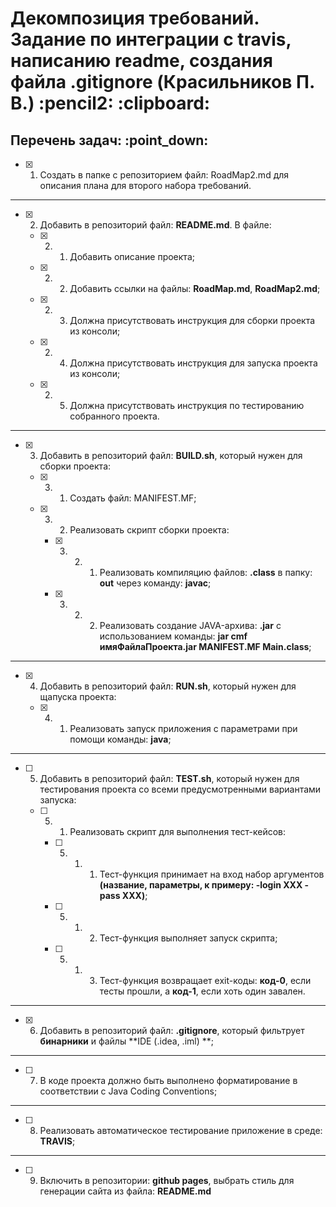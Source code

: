 <h1>Декомпозиция требований. Задание по интеграции с travis, написанию readme, создания файла .gitignore (Красильников П. В.) :pencil2: :clipboard:</h1>

<h2>Перечень задач: :point_down:</h2>

  - [x] 1. Создать в папке с репозиторием файл: RoadMap2.md для описания плана для второго набора требований.

<hr>

  - [x] 2. Добавить в репозиторий файл: **README.md**. В файле:

    - [x] 2. 1. Добавить описание проекта;

    - [x] 2. 2. Добавить ссылки на файлы: **RoadMap.md**, **RoadMap2.md**;

    - [x] 2. 3. Должна присутствовать инструкция для сборки проекта из консоли;

    - [x] 2. 4. Должна присутствовать инструкция для запуска проекта из консоли;

    - [x] 2. 5. Должна присутствовать инструкция по тестированию собранного проекта.

<hr>
  
  - [x] 3. Добавить в репозиторий файл: **BUILD.sh**, который нужен для сборки проекта:

    - [x] 3. 1. Создать файл: MANIFEST.MF;

    - [x] 3. 2. Реализовать скрипт сборки проекта:

      - [x] 3. 2. 1. Реализовать компиляцию файлов: **.class** в папку: **out** через команду: **javac**;

      - [x] 3. 2. 2. Реализовать создание JAVA-архива: **.jar** с использованием команды: **jar cmf имяФайлаПроекта.jar MANIFEST.MF Main.class**;

<hr>

  - [x] 4. Добавить в репозиторий файл: **RUN.sh**, который нужен для щапуска проекта:

      - [x] 4. 1. Реализовать запуск приложения с параметрами при помощи команды: **java**;

<hr>
  
  - [ ] 5. Добавить в репозиторий файл: **TEST.sh**, который нужен для тестирования проекта со всеми предусмотренными вариантами запуска:

      - [ ] 5. 1. Реализовать скрипт для выполнения тест-кейсов:

        - [ ] 5. 1. 1. Тест-функция принимает на вход набор аргументов **(название, параметры, к примеру: -login XXX -pass XXX)**;

        - [ ] 5. 1. 2. Тест-функция выполняет запуск скрипта;

        - [ ] 5. 1. 3. Тест-функция возвращает exit-коды: **код-0**, если тесты прошли, а **код-1**, если хоть один завален.

<hr>
  
  - [x] 6. Добавить в репозиторий файл: **.gitignore**, который фильтрует **бинарники** и файлы **IDE (.idea, .iml) **;

<hr>

  - [ ] 7. В коде проекта должно быть выполнено форматирование в соответствии с Java Coding Conventions;

<hr>

  - [ ] 8. Реализовать автоматическое тестирование приложение в среде: **TRAVIS**;

<hr>

  - [ ] 9. Включить в репозитории: **github pages**, выбрать стиль для генерации сайта из файла: **README.md**



